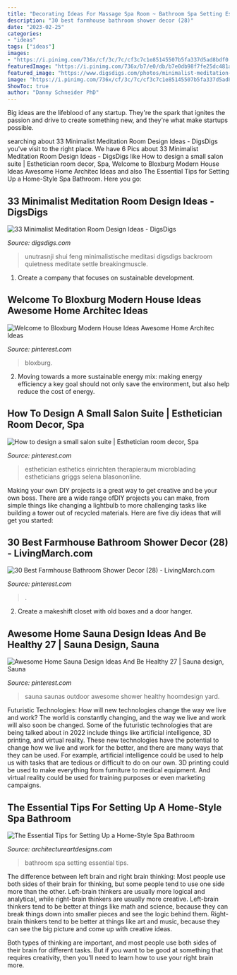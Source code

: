 ```yaml
---
title: "Decorating Ideas For Massage Spa Room ~ Bathroom Spa Setting Essential Tips"
description: "30 best farmhouse bathroom shower decor (28)"
date: "2023-02-25"
categories:
- "ideas"
tags: ["ideas"]
images:
- "https://i.pinimg.com/736x/cf/3c/7c/cf3c7c1e85145507b5fa337d5ad8bdf0.jpg"
featuredImage: "https://i.pinimg.com/736x/b7/e0/db/b7e0db98f7fe25dc481adf18ee8aff16.jpg"
featured_image: "https://www.digsdigs.com/photos/minimalist-meditation-room-design-ideas-9.jpg"
image: "https://i.pinimg.com/736x/cf/3c/7c/cf3c7c1e85145507b5fa337d5ad8bdf0.jpg"
ShowToc: true
author: "Danny Schneider PhD"
---
```



Big ideas are the lifeblood of any startup. They're the spark that ignites the passion and drive to create something new, and they're what make startups possible.

	

		
searching about 33 Minimalist Meditation Room Design Ideas - DigsDigs you've visit to the right place. We have 6 Pics about 33 Minimalist Meditation Room Design Ideas - DigsDigs like How to design a small salon suite | Esthetician room decor, Spa, Welcome to Bloxburg Modern House Ideas Awesome Home Architec Ideas and also The Essential Tips for Setting Up a Home-Style Spa Bathroom. Here you go:
		
    
## 33 Minimalist Meditation Room Design Ideas - DigsDigs

<img loading=lazy src="https://www.digsdigs.com/photos/minimalist-meditation-room-design-ideas-9.jpg" onerror="this.onerror=null;this.src='https://tse4.mm.bing.net/th?id=OIP.Ov2iRtY1XAVGvIe9UicuOgAAAA&amp;pid=15.1';" alt="33 Minimalist Meditation Room Design Ideas - DigsDigs">

_Source: digsdigs.com_

>unutrasnji shui feng minimalistische meditasi digsdigs backroom quietness meditate settle breakingmuscle. 

	

1. Create a company that focuses on sustainable development.

    
## Welcome To Bloxburg Modern House Ideas Awesome Home Architec Ideas

<img loading=lazy src="https://i.pinimg.com/736x/cf/3c/7c/cf3c7c1e85145507b5fa337d5ad8bdf0.jpg" onerror="this.onerror=null;this.src='https://tse2.mm.bing.net/th?id=OIP.uLi84W94bCaw4k_CDYrBvgHaLA&amp;pid=15.1';" alt="Welcome to Bloxburg Modern House Ideas Awesome Home Architec Ideas">

_Source: pinterest.com_

>bloxburg. 

	

2. Moving towards a more sustainable energy mix: making energy efficiency a key goal should not only save the environment, but also help reduce the cost of energy.

    
## How To Design A Small Salon Suite | Esthetician Room Decor, Spa

<img loading=lazy src="https://i.pinimg.com/736x/b7/e0/db/b7e0db98f7fe25dc481adf18ee8aff16.jpg" onerror="this.onerror=null;this.src='https://tse4.mm.bing.net/th?id=OIP.nHlXAIJEDkvvL02N9U6QawHaJ3&amp;pid=15.1';" alt="How to design a small salon suite | Esthetician room decor, Spa">

_Source: pinterest.com_

>esthetician esthetics einrichten therapieraum microblading estheticians griggs selena blasononline. 

	

Making your own DIY projects is a great way to get creative and be your own boss. There are a wide range ofDIY projects you can make, from simple things like changing a lightbulb to more challenging tasks like building a tower out of recycled materials. Here are five diy ideas that will get you started: 

    
## 30 Best Farmhouse Bathroom Shower Decor (28) - LivingMarch.com

<img loading=lazy src="https://i.pinimg.com/736x/27/fe/12/27fe126afeca951cda8ab6af712b5f47.jpg" onerror="this.onerror=null;this.src='https://tse2.mm.bing.net/th?id=OIP.5W1RTR_ixTZUOaCZ53jY4QHaJ3&amp;pid=15.1';" alt="30 Best Farmhouse Bathroom Shower Decor (28) - LivingMarch.com">

_Source: pinterest.com_

>. 

	

2. Create a makeshift closet with old boxes and a door hanger.

    
## Awesome Home Sauna Design Ideas And Be Healthy 27 | Sauna Design, Sauna

<img loading=lazy src="https://i.pinimg.com/736x/ff/bc/15/ffbc15a82a2ae5ac104bc6e70265ce45.jpg" onerror="this.onerror=null;this.src='https://tse2.mm.bing.net/th?id=OIP.Y3BK5NJHazs02OHk5h2B5gHaJe&amp;pid=15.1';" alt="Awesome Home Sauna Design Ideas And Be Healthy 27 | Sauna design, Sauna">

_Source: pinterest.com_

>sauna saunas outdoor awesome shower healthy hoomdesign yard. 

	

Futuristic Technologies: How will new technologies change the way we live and work?
The world is constantly changing, and the way we live and work will also soon be changed. Some of the futuristic technologies that are being talked about in 2022 include things like artificial intelligence, 3D printing, and virtual reality. These new technologies have the potential to change how we live and work for the better, and there are many ways that they can be used. For example, artificial intelligence could be used to help us with tasks that are tedious or difficult to do on our own. 3D printing could be used to make everything from furniture to medical equipment. And virtual reality could be used for training purposes or even marketing campaigns.

    
## The Essential Tips For Setting Up A Home-Style Spa Bathroom

<img loading=lazy src="https://www.architectureartdesigns.com/wp-content/uploads/2019/08/bathroom-10-630x957.jpg" onerror="this.onerror=null;this.src='https://tse4.mm.bing.net/th?id=OIP.mxzXOBHVNEM4uFgHbzF6TgHaLQ&amp;pid=15.1';" alt="The Essential Tips for Setting Up a Home-Style Spa Bathroom">

_Source: architectureartdesigns.com_

>bathroom spa setting essential tips. 

	

The difference between left brain and right brain thinking:
Most people use both sides of their brain for thinking, but some people tend to use one side more than the other. Left-brain thinkers are usually more logical and analytical, while right-brain thinkers are usually more creative.
Left-brain thinkers tend to be better at things like math and science, because they can break things down into smaller pieces and see the logic behind them. Right-brain thinkers tend to be better at things like art and music, because they can see the big picture and come up with creative ideas.

Both types of thinking are important, and most people use both sides of their brain for different tasks. But if you want to be good at something that requires creativity, then you’ll need to learn how to use your right brain more.

